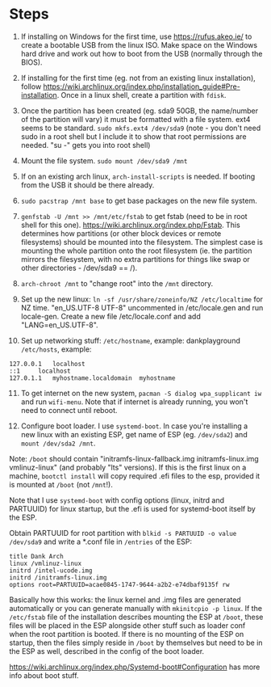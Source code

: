 # Steps

1. If installing on Windows for the first time, use https://rufus.akeo.ie/ to create a bootable USB from the linux ISO. Make space on the Windows hard drive and work out how to boot from the USB (normally through the BIOS).

2. If installing for the first time (eg. not from an existing linux installation), follow https://wiki.archlinux.org/index.php/installation_guide#Pre-installation. Once in a linux shell, create a partition with `fdisk`.

3. Once the partition has been created (eg. sda9 50GB, the name/number of the partition will vary) it must be formatted with a file system. ext4 seems to be standard.
`sudo mkfs.ext4 /dev/sda9` (note - you don't need sudo in a root shell but I include it to show that root permissions are needed. "su -" gets you into root shell)

4. Mount the file system. `sudo mount /dev/sda9 /mnt`

5. If on an existing arch linux, `arch-install-scripts` is needed. If booting from the USB it should be there already.

6. `sudo pacstrap /mnt base` to get base packages on the new file system.

7. `genfstab -U /mnt >> /mnt/etc/fstab` to get fstab (need to be in root shell for this one). https://wiki.archlinux.org/index.php/Fstab. This determines how partitions (or other block devices or remote filesystems) should be mounted into the filesystem. The simplest case is mounting the whole partition onto the root filesystem (ie. the partition mirrors the filesystem, with no extra partitions for things like swap or other directories - /dev/sda9 == /).

8. `arch-chroot /mnt` to "change root" into the `/mnt` directory.

9. Set up the new linux: `ln -sf /usr/share/zoneinfo/NZ /etc/localtime` for NZ time. "en_US.UTF-8 UTF-8" uncommented in /etc/locale.gen and run locale-gen. Create a new file /etc/locale.conf and add "LANG=en_US.UTF-8".

10. Set up networking stuff: `/etc/hostname`, example: dankplayground
`/etc/hosts`, example:

```
127.0.0.1	localhost
::1		localhost
127.0.1.1	myhostname.localdomain	myhostname
```

11. To get internet on the new system, `pacman -S dialog wpa_supplicant iw` and run `wifi-menu`. Note that if internet is already running, you won't need to connect until reboot.

12. Configure boot loader. I use `systemd-boot`. In case you're installing a new linux with an existing ESP, get name of ESP (eg. `/dev/sda2`) and `mount /dev/sda2 /mnt`.

Note: `/boot` should contain "initramfs-linux-fallback.img  initramfs-linux.img  vmlinuz-linux" (and probably "lts" versions).
If this is the first linux on a machine, `bootctl install` will copy required .efi files to the esp, provided it is mounted at `/boot` (not `/mnt`!).

Note that I use `systemd-boot` with config options (linux, initrd and PARTUUID) for linux startup, but the .efi is used for systemd-boot itself by the ESP.

Obtain PARTUUID for root partition with `blkid -s PARTUUID -o value /dev/sda9` and write a *.conf file in `/entries` of the ESP:

```
title Dank Arch
linux /vmlinuz-linux
initrd /intel-ucode.img
initrd /initramfs-linux.img
options root=PARTUUID=acae0845-1747-9644-a2b2-e74dbaf9135f rw
```

Basically how this works: the linux kernel and .img files are generated automatically or you can generate manually with `mkinitcpio -p linux`. If the `/etc/fstab` file of the installation describes mounting the ESP at `/boot`, these files will be placed in the ESP alongside other stuff such as loader conf when the root partition is booted. If there is no mounting of the ESP on startup, then the files simply reside in `/boot` by themselves but need to be in the ESP as well, described in the config of the boot loader.

https://wiki.archlinux.org/index.php/Systemd-boot#Configuration has more info about boot stuff.
